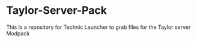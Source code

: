 # Taylor-Server-Pack
This Is a repository for Technic Launcher to grab files for the Taylor server Modpack
